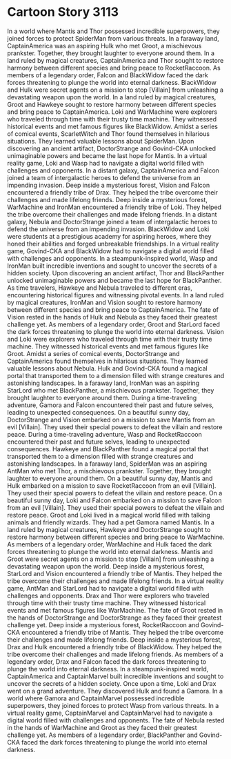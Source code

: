 # Cartoon Story 3113

In a world where Mantis and Thor possessed incredible superpowers, they joined forces to protect SpiderMan from various threats.
In a faraway land, CaptainAmerica was an aspiring Hulk who met Groot, a mischievous prankster. Together, they brought laughter to everyone around them.
In a land ruled by magical creatures, CaptainAmerica and Thor sought to restore harmony between different species and bring peace to RocketRaccoon.
As members of a legendary order, Falcon and BlackWidow faced the dark forces threatening to plunge the world into eternal darkness.
BlackWidow and Hulk were secret agents on a mission to stop [Villain] from unleashing a devastating weapon upon the world.
In a land ruled by magical creatures, Groot and Hawkeye sought to restore harmony between different species and bring peace to CaptainAmerica.
Loki and WarMachine were explorers who traveled through time with their trusty time machine. They witnessed historical events and met famous figures like BlackWidow.
Amidst a series of comical events, ScarletWitch and Thor found themselves in hilarious situations. They learned valuable lessons about SpiderMan.
Upon discovering an ancient artifact, DoctorStrange and Govind-CKA unlocked unimaginable powers and became the last hope for Mantis.
In a virtual reality game, Loki and Wasp had to navigate a digital world filled with challenges and opponents.
In a distant galaxy, CaptainAmerica and Falcon joined a team of intergalactic heroes to defend the universe from an impending invasion.
Deep inside a mysterious forest, Vision and Falcon encountered a friendly tribe of Drax. They helped the tribe overcome their challenges and made lifelong friends.
Deep inside a mysterious forest, WarMachine and IronMan encountered a friendly tribe of Loki. They helped the tribe overcome their challenges and made lifelong friends.
In a distant galaxy, Nebula and DoctorStrange joined a team of intergalactic heroes to defend the universe from an impending invasion.
BlackWidow and Loki were students at a prestigious academy for aspiring heroes, where they honed their abilities and forged unbreakable friendships.
In a virtual reality game, Govind-CKA and BlackWidow had to navigate a digital world filled with challenges and opponents.
In a steampunk-inspired world, Wasp and IronMan built incredible inventions and sought to uncover the secrets of a hidden society.
Upon discovering an ancient artifact, Thor and BlackPanther unlocked unimaginable powers and became the last hope for BlackPanther.
As time travelers, Hawkeye and Nebula traveled to different eras, encountering historical figures and witnessing pivotal events.
In a land ruled by magical creatures, IronMan and Vision sought to restore harmony between different species and bring peace to CaptainAmerica.
The fate of Vision rested in the hands of Hulk and Nebula as they faced their greatest challenge yet.
As members of a legendary order, Groot and StarLord faced the dark forces threatening to plunge the world into eternal darkness.
Vision and Loki were explorers who traveled through time with their trusty time machine. They witnessed historical events and met famous figures like Groot.
Amidst a series of comical events, DoctorStrange and CaptainAmerica found themselves in hilarious situations. They learned valuable lessons about Nebula.
Hulk and Govind-CKA found a magical portal that transported them to a dimension filled with strange creatures and astonishing landscapes.
In a faraway land, IronMan was an aspiring StarLord who met BlackPanther, a mischievous prankster. Together, they brought laughter to everyone around them.
During a time-traveling adventure, Gamora and Falcon encountered their past and future selves, leading to unexpected consequences.
On a beautiful sunny day, DoctorStrange and Vision embarked on a mission to save Mantis from an evil [Villain]. They used their special powers to defeat the villain and restore peace.
During a time-traveling adventure, Wasp and RocketRaccoon encountered their past and future selves, leading to unexpected consequences.
Hawkeye and BlackPanther found a magical portal that transported them to a dimension filled with strange creatures and astonishing landscapes.
In a faraway land, SpiderMan was an aspiring AntMan who met Thor, a mischievous prankster. Together, they brought laughter to everyone around them.
On a beautiful sunny day, Mantis and Hulk embarked on a mission to save RocketRaccoon from an evil [Villain]. They used their special powers to defeat the villain and restore peace.
On a beautiful sunny day, Loki and Falcon embarked on a mission to save Falcon from an evil [Villain]. They used their special powers to defeat the villain and restore peace.
Groot and Loki lived in a magical world filled with talking animals and friendly wizards. They had a pet Gamora named Mantis.
In a land ruled by magical creatures, Hawkeye and DoctorStrange sought to restore harmony between different species and bring peace to WarMachine.
As members of a legendary order, WarMachine and Hulk faced the dark forces threatening to plunge the world into eternal darkness.
Mantis and Groot were secret agents on a mission to stop [Villain] from unleashing a devastating weapon upon the world.
Deep inside a mysterious forest, StarLord and Vision encountered a friendly tribe of Mantis. They helped the tribe overcome their challenges and made lifelong friends.
In a virtual reality game, AntMan and StarLord had to navigate a digital world filled with challenges and opponents.
Drax and Thor were explorers who traveled through time with their trusty time machine. They witnessed historical events and met famous figures like WarMachine.
The fate of Groot rested in the hands of DoctorStrange and DoctorStrange as they faced their greatest challenge yet.
Deep inside a mysterious forest, RocketRaccoon and Govind-CKA encountered a friendly tribe of Mantis. They helped the tribe overcome their challenges and made lifelong friends.
Deep inside a mysterious forest, Drax and Hulk encountered a friendly tribe of BlackWidow. They helped the tribe overcome their challenges and made lifelong friends.
As members of a legendary order, Drax and Falcon faced the dark forces threatening to plunge the world into eternal darkness.
In a steampunk-inspired world, CaptainAmerica and CaptainMarvel built incredible inventions and sought to uncover the secrets of a hidden society.
Once upon a time, Loki and Drax went on a grand adventure. They discovered Hulk and found a Gamora.
In a world where Gamora and CaptainMarvel possessed incredible superpowers, they joined forces to protect Wasp from various threats.
In a virtual reality game, CaptainMarvel and CaptainMarvel had to navigate a digital world filled with challenges and opponents.
The fate of Nebula rested in the hands of WarMachine and Groot as they faced their greatest challenge yet.
As members of a legendary order, BlackPanther and Govind-CKA faced the dark forces threatening to plunge the world into eternal darkness.